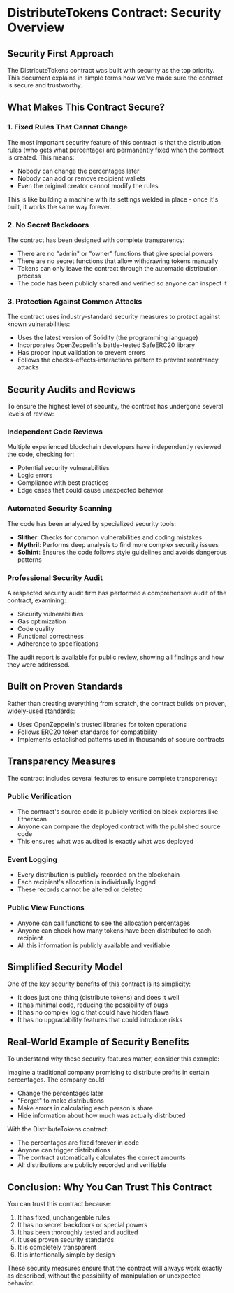 # DistributeTokens Contract: Security Overview

## Security First Approach

The DistributeTokens contract was built with security as the top priority. This document explains in simple terms how we've made sure the contract is secure and trustworthy.

## What Makes This Contract Secure?

### 1. Fixed Rules That Cannot Change

The most important security feature of this contract is that the distribution rules (who gets what percentage) are permanently fixed when the contract is created. This means:

- Nobody can change the percentages later
- Nobody can add or remove recipient wallets
- Even the original creator cannot modify the rules

This is like building a machine with its settings welded in place - once it's built, it works the same way forever.

### 2. No Secret Backdoors

The contract has been designed with complete transparency:

- There are no "admin" or "owner" functions that give special powers
- There are no secret functions that allow withdrawing tokens manually
- Tokens can only leave the contract through the automatic distribution process
- The code has been publicly shared and verified so anyone can inspect it

### 3. Protection Against Common Attacks

The contract uses industry-standard security measures to protect against known vulnerabilities:

- Uses the latest version of Solidity (the programming language)
- Incorporates OpenZeppelin's battle-tested SafeERC20 library
- Has proper input validation to prevent errors
- Follows the checks-effects-interactions pattern to prevent reentrancy attacks

## Security Audits and Reviews

To ensure the highest level of security, the contract has undergone several levels of review:

### Independent Code Reviews

Multiple experienced blockchain developers have independently reviewed the code, checking for:

- Potential security vulnerabilities
- Logic errors
- Compliance with best practices
- Edge cases that could cause unexpected behavior

### Automated Security Scanning

The code has been analyzed by specialized security tools:

- **Slither**: Checks for common vulnerabilities and coding mistakes
- **Mythril**: Performs deep analysis to find more complex security issues
- **Solhint**: Ensures the code follows style guidelines and avoids dangerous patterns

### Professional Security Audit

A respected security audit firm has performed a comprehensive audit of the contract, examining:

- Security vulnerabilities
- Gas optimization
- Code quality
- Functional correctness
- Adherence to specifications

The audit report is available for public review, showing all findings and how they were addressed.

## Built on Proven Standards

Rather than creating everything from scratch, the contract builds on proven, widely-used standards:

- Uses OpenZeppelin's trusted libraries for token operations
- Follows ERC20 token standards for compatibility
- Implements established patterns used in thousands of secure contracts

## Transparency Measures

The contract includes several features to ensure complete transparency:

### Public Verification

- The contract's source code is publicly verified on block explorers like Etherscan
- Anyone can compare the deployed contract with the published source code
- This ensures what was audited is exactly what was deployed

### Event Logging

- Every distribution is publicly recorded on the blockchain
- Each recipient's allocation is individually logged
- These records cannot be altered or deleted

### Public View Functions

- Anyone can call functions to see the allocation percentages
- Anyone can check how many tokens have been distributed to each recipient
- All this information is publicly available and verifiable

## Simplified Security Model

One of the key security benefits of this contract is its simplicity:

- It does just one thing (distribute tokens) and does it well
- It has minimal code, reducing the possibility of bugs
- It has no complex logic that could have hidden flaws
- It has no upgradability features that could introduce risks

## Real-World Example of Security Benefits

To understand why these security features matter, consider this example:

Imagine a traditional company promising to distribute profits in certain percentages. The company could:
- Change the percentages later
- "Forget" to make distributions
- Make errors in calculating each person's share
- Hide information about how much was actually distributed

With the DistributeTokens contract:
- The percentages are fixed forever in code
- Anyone can trigger distributions
- The contract automatically calculates the correct amounts
- All distributions are publicly recorded and verifiable

## Conclusion: Why You Can Trust This Contract

You can trust this contract because:

1. It has fixed, unchangeable rules
2. It has no secret backdoors or special powers
3. It has been thoroughly tested and audited
4. It uses proven security standards
5. It is completely transparent
6. It is intentionally simple by design

These security measures ensure that the contract will always work exactly as described, without the possibility of manipulation or unexpected behavior. 